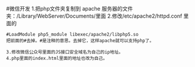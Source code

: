 #微信开发
	1.把php文件夹复制到 apache 服务器的文件夹：/Library/WebServer/Documents/里面
	2.修改/etc/apache2/httpd.conf 里面的
	
	#LoadModule php5_module libexec/apache2/libphp5.so
	把前面的#去掉。#是注释的意思。去掉它，这样apache就可以支持php了。
	
	3.修改微信公众号里面的JS接口安全域名为自己的ip地址。
	4.php里面的index.html里面的地址也改为自己。